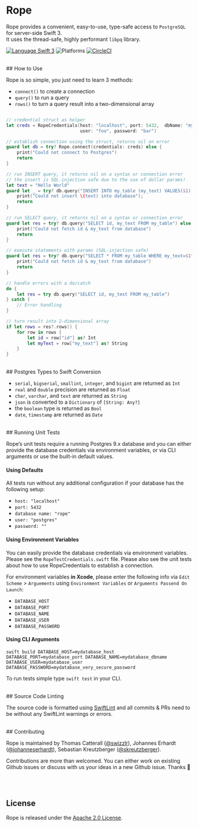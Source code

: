 # Rope

Rope provides a convenient, easy-to-use, type-safe access to `PostgreSQL` for server-side Swift 3.   
It uses the thread-safe, highly performant `libpq` library.

[![Language Swift 3](https://img.shields.io/badge/Language-Swift%203-orange.svg)](https://swift.org) ![Platforms](https://img.shields.io/badge/Platforms-Docker%20%7C%20Linux%20%7C%20macOS-blue.svg) [![CircleCI](https://circleci.com/gh/bermudadigitalstudio/Rope/tree/master.svg?style=shield)](https://circleci.com/gh/bermudadigitalstudio/Rope)

<br>
## How to Use

Rope is so simple, you just need to learn 3 methods:
- `connect()` to create a connection
- `query()` to run a query
- `rows()` to turn a query result into a two-dimensional array


```swift

// credential struct as helper
let creds = RopeCredentials(host: "localhost", port: 5432,  dbName: "mydb",
                            user: "foo", password: "bar")

// establish connection using the struct, returns nil on error
guard let db = try? Rope.connect(credentials: creds) else {
	print("Could not connect to Postgres")
	return
}

// run INSERT query, it returns nil on a syntax or connection error
// the insert is SQL-injection safe due to the use of dollar params!
let text = "Hello World"
guard let _ = try? db.query("INSERT INTO my_table (my_text) VALUES($1)')", params: [text]) else {
	print("Could not insert \(text) into database");
	return
}

// run SELECT query, it returns nil on a syntax or connection error
guard let res = try? db.query("SELECT id, my_text FROM my_table") else {
	print("Could not fetch id & my_text from database")
	return
}

// execute statements with params (SQL-injection safe)  
guard let res = try? db.query("SELECT * FROM my_table WHERE my_text=$1", params: ["Hello World"]) else {
    print("Could not fetch id & my_text from database")
    return
}

// handle errors with a do/catch 
do {
    let res = try db.query("SELECT id, my_text FROM my_table")
} catch {
    // Error handling
}

// turn result into 2-dimensional array
if let rows = res?.rows() {
    for row in rows {
        let id = row["id"] as? Int
        let myText = row["my_text"] as? String
    }
}
```

<br>
## Postgres Types to Swift Conversion

* `serial`, `bigserial`, `smallint`, `integer`, and `bigint` are returned as `Int`
* `real` and `double` precision are returned as `Float`
* `char`, `varchar`, and `text` are returned as `String`
* `json` is converted to a `Dictionary` of `[String: Any?]`
* the `boolean` type is returned as `Bool`
* `date`, `timestamp` are returned as `Date`


<br>
## Running Unit Tests

Rope’s unit tests require a running Postgres 9.x database and you can either provide the database credentials via environment variables, or via CLI arguments or use the built-in default values.

#### Using Defaults

All tests run without any additional configuration if your database has the following setup:

* `host: "localhost"`
* `port: 5432`
* `database name: "rope"`
* `user: "postgres"`
* `password: ""`

#### Using Environment Variables

You can easily provide the database credentials via environment variables.
Please see the `RopeTestCredentials.swift` file. Please also see the unit tests about how to use RopeCredentials to establish a connection.

For environment variables **in Xcode**, please enter the following info via `Edit Scheme` > `Arguements` using `Environment Variables` or `Arguments Passend On Launch`:

* `DATABASE_HOST`
* `DATABASE_PORT`
* `DATABASE_NAME`
* `DATABASE_USER`
* `DATABASE_PASSWORD`


#### Using CLI Arguments

```
swift build DATABASE_HOST=mydatabase_host DATABASE_PORT=mydatabase_port DATABASE_NAME=mydatabase_dbname DATABASE_USER=mydatabase_user DATABASE_PASSWORD=mydatabase_very_secure_password
```

To run tests simple type `swift test` in your CLI.

<br>
## Source Code Linting

The source code is formatted using [SwiftLint](https://github.com/realm/SwiftLint) and all commits & PRs need to be without any SwiftLint warnings or errors.

<br>
## Contributing

Rope is maintained by Thomas Catterall ([@swizzlr](https://github.com/swizzlr)), Johannes Erhardt ([@johanneserhardt](https://github.com/johanneserhardt)), Sebastian Kreutzberger ([@skreutzberger](https://github.com/skreutzberger)).

Contributions are more than welcomed. You can either work on existing Github issues or discuss with us your ideas in a new Github issue. Thanks 🙌

<br><br>
## License

Rope is released under the [Apache 2.0 License](https://github.com/bermudadigitalstudio/rope/blob/master/LICENSE.txt).
